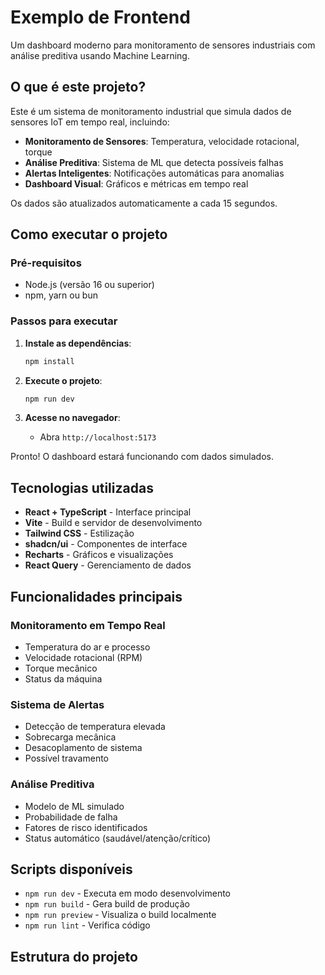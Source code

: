 # Exemplo de Frontend

Um dashboard moderno para monitoramento de sensores industriais com análise preditiva usando Machine Learning.

## O que é este projeto?

Este é um sistema de monitoramento industrial que simula dados de sensores IoT em tempo real, incluindo:

- **Monitoramento de Sensores**: Temperatura, velocidade rotacional, torque
- **Análise Preditiva**: Sistema de ML que detecta possíveis falhas
- **Alertas Inteligentes**: Notificações automáticas para anomalias
- **Dashboard Visual**: Gráficos e métricas em tempo real

Os dados são atualizados automaticamente a cada 15 segundos.

## Como executar o projeto

### Pré-requisitos
- Node.js (versão 16 ou superior)
- npm, yarn ou bun

### Passos para executar

1. **Instale as dependências**:
   ```bash
   npm install
   ```

2. **Execute o projeto**:
   ```bash
   npm run dev
   ```

3. **Acesse no navegador**:
   - Abra `http://localhost:5173`

Pronto! O dashboard estará funcionando com dados simulados.

## Tecnologias utilizadas

- **React + TypeScript** - Interface principal
- **Vite** - Build e servidor de desenvolvimento
- **Tailwind CSS** - Estilização
- **shadcn/ui** - Componentes de interface
- **Recharts** - Gráficos e visualizações
- **React Query** - Gerenciamento de dados

## Funcionalidades principais

### Monitoramento em Tempo Real
- Temperatura do ar e processo
- Velocidade rotacional (RPM)
- Torque mecânico
- Status da máquina

### Sistema de Alertas
- Detecção de temperatura elevada
- Sobrecarga mecânica
- Desacoplamento de sistema
- Possível travamento

### Análise Preditiva
- Modelo de ML simulado
- Probabilidade de falha
- Fatores de risco identificados
- Status automático (saudável/atenção/crítico)

## Scripts disponíveis

- `npm run dev` - Executa em modo desenvolvimento
- `npm run build` - Gera build de produção
- `npm run preview` - Visualiza o build localmente
- `npm run lint` - Verifica código

## Estrutura do projeto
